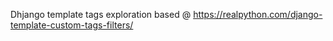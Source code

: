 Dhjango template tags exploration based @ https://realpython.com/django-template-custom-tags-filters/